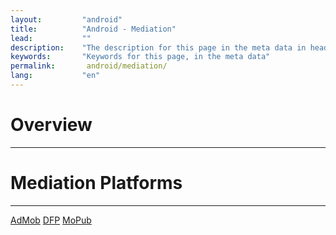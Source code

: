 ```yaml
---
layout:         "android"
title:          "Android - Mediation"
lead:           ""
description:    "The description for this page in the meta data in header."
keywords:       "Keywords for this page, in the meta data"
permalink:       android/mediation/
lang:           "en"
---
```

# Overview
---



# Mediation Platforms
---
<a href="admob" class="btn btn-lg btn-outline" role="button">
AdMob</a>
<a href="dfp" class="btn btn-lg btn-outline" role="button">
DFP</a>
<a href="mopub" class="btn btn-lg btn-outline" role="button">
MoPub</a>

<!-- <a href="mogo" class="btn btn-lg btn-outline" role="button">
MOGO</a> -->
